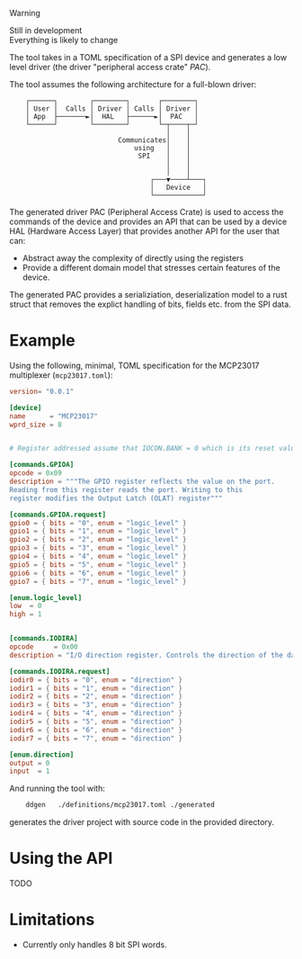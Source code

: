 > [!WARNING]
> Still in development<br>
> Everything is likely to change

The tool takes in a TOML specification of a SPI device  and generates a low level 
driver (the driver "peripheral access crate" _PAC_).



The tool assumes the following architecture for a full-blown driver:

```
    ┌──────┐        ┌────────┐       ┌────────┐
    │ User │  Calls │ Driver │ Calls │ Driver │
    │ App  ├───────►│  HAL   ├──────►│  PAC   │
    └──────┘        └────────┘       └─┬────┬─┘
                                       │    │
                           Communicates│    │
                               using   │    │
                                SPI    │    │
                                       │    │
                                       │    │
                                   ┌───▼────┴───┐
                                   │   Device   │
                                   └────────────┘
```

The generated driver PAC (Peripheral Access Crate) is used to access the commands of the device and provides 
an API that can be used by a device HAL (Hardware Access Layer) that provides another API for the user that can:

- Abstract away the complexity of directly using the registers
- Provide a different domain model that stresses certain features of the device. 

The generated PAC provides a serializiation, deserialization model to a rust struct that removes the explict handling 
of bits, fields etc. from the SPI data.  

# Example

Using the following, minimal, TOML specification for the MCP23017 multiplexer (`mcp23017.toml`):

```toml
version= "0.0.1"

[device]
name      = "MCP23017"
wprd_size = 8


# Register addressed assume that IOCON.BANK = 0 which is its reset value

[commands.GPIOA]
opcode = 0x09
description = """The GPIO register reflects the value on the port.
Reading from this register reads the port. Writing to this
register modifies the Output Latch (OLAT) register"""

[commands.GPIOA.request]
gpio0 = { bits = "0", enum = "logic_level" }
gpio1 = { bits = "1", enum = "logic_level" }
gpio2 = { bits = "2", enum = "logic_level" }
gpio3 = { bits = "3", enum = "logic_level" }
gpio4 = { bits = "4", enum = "logic_level" }
gpio5 = { bits = "5", enum = "logic_level" }
gpio6 = { bits = "6", enum = "logic_level" }
gpio7 = { bits = "7", enum = "logic_level" }

[enum.logic_level]
low  = 0
high = 1


[commands.IODIRA]
opcode     = 0x00
description = "I/O direction register. Controls the direction of the data I/O"

[commands.IODIRA.request]
iodir0 = { bits = "0", enum = "direction" }
iodir1 = { bits = "1", enum = "direction" }
iodir2 = { bits = "2", enum = "direction" }
iodir3 = { bits = "3", enum = "direction" }
iodir4 = { bits = "4", enum = "direction" }
iodir5 = { bits = "5", enum = "direction" }
iodir6 = { bits = "6", enum = "direction" }
iodir7 = { bits = "7", enum = "direction" }

[enum.direction]
output = 0
input  = 1
```

And running the tool with:

```sh
    ddgen   ./definitions/mcp23017.toml ./generated
```

generates the driver project with source code in the provided directory.

# Using the API 

TODO

# Limitations

- Currently only handles 8 bit SPI words.